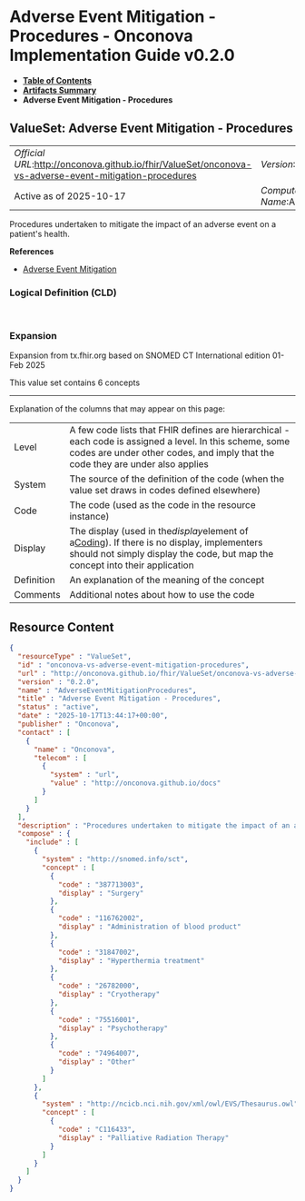 # Adverse Event Mitigation - Procedures - Onconova Implementation Guide v0.2.0

* [**Table of Contents**](toc.md)
* [**Artifacts Summary**](artifacts.md)
* **Adverse Event Mitigation - Procedures**

## ValueSet: Adverse Event Mitigation - Procedures 

| | |
| :--- | :--- |
| *Official URL*:http://onconova.github.io/fhir/ValueSet/onconova-vs-adverse-event-mitigation-procedures | *Version*:0.2.0 |
| Active as of 2025-10-17 | *Computable Name*:AdverseEventMitigationProcedures |

 
Procedures undertaken to mitigate the impact of an adverse event on a patient's health. 

 **References** 

* [Adverse Event Mitigation](StructureDefinition-onconova-ext-adverse-event-mitigation.md)

### Logical Definition (CLD)

 

### Expansion

Expansion from tx.fhir.org based on SNOMED CT International edition 01-Feb 2025

This value set contains 6 concepts

-------

 Explanation of the columns that may appear on this page: 

| | |
| :--- | :--- |
| Level | A few code lists that FHIR defines are hierarchical - each code is assigned a level. In this scheme, some codes are under other codes, and imply that the code they are under also applies |
| System | The source of the definition of the code (when the value set draws in codes defined elsewhere) |
| Code | The code (used as the code in the resource instance) |
| Display | The display (used in the*display*element of a[Coding](http://hl7.org/fhir/R4/datatypes.html#Coding)). If there is no display, implementers should not simply display the code, but map the concept into their application |
| Definition | An explanation of the meaning of the concept |
| Comments | Additional notes about how to use the code |



## Resource Content

```json
{
  "resourceType" : "ValueSet",
  "id" : "onconova-vs-adverse-event-mitigation-procedures",
  "url" : "http://onconova.github.io/fhir/ValueSet/onconova-vs-adverse-event-mitigation-procedures",
  "version" : "0.2.0",
  "name" : "AdverseEventMitigationProcedures",
  "title" : "Adverse Event Mitigation - Procedures",
  "status" : "active",
  "date" : "2025-10-17T13:44:17+00:00",
  "publisher" : "Onconova",
  "contact" : [
    {
      "name" : "Onconova",
      "telecom" : [
        {
          "system" : "url",
          "value" : "http://onconova.github.io/docs"
        }
      ]
    }
  ],
  "description" : "Procedures undertaken to mitigate the impact of an adverse event on a patient's health.",
  "compose" : {
    "include" : [
      {
        "system" : "http://snomed.info/sct",
        "concept" : [
          {
            "code" : "387713003",
            "display" : "Surgery"
          },
          {
            "code" : "116762002",
            "display" : "Administration of blood product"
          },
          {
            "code" : "31847002",
            "display" : "Hyperthermia treatment"
          },
          {
            "code" : "26782000",
            "display" : "Cryotherapy"
          },
          {
            "code" : "75516001",
            "display" : "Psychotherapy"
          },
          {
            "code" : "74964007",
            "display" : "Other"
          }
        ]
      },
      {
        "system" : "http://ncicb.nci.nih.gov/xml/owl/EVS/Thesaurus.owl",
        "concept" : [
          {
            "code" : "C116433",
            "display" : "Palliative Radiation Therapy"
          }
        ]
      }
    ]
  }
}

```
